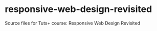responsive-web-design-revisited
===============================

Source files for Tuts+ course: Responsive Web Design Revisited
